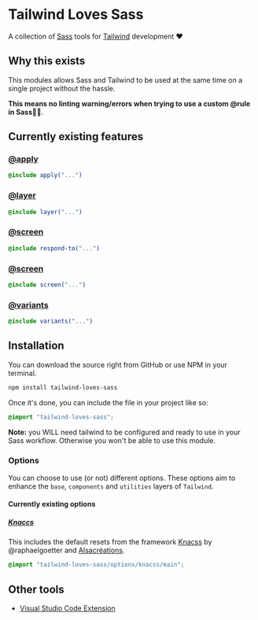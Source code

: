 # Tailwind Loves Sass

A collection of [Sass](https://sass-lang.com/) tools for [Tailwind](https://tailwindcss.com/) development ❤️

## Why this exists

This modules allows Sass and Tailwind to be used at the same time on a single project without the hassle.

**This means no linting warning/errors when trying to use a custom @rule in Sass**🎉🎉.

## Currently existing features

### [@apply](doc/apply.md)

```scss
@include apply("...")
```

### [@layer](doc/layer.md)

```scss
@include layer("...")
```

### [@screen](doc/respond_to.md)

```scss
@include respond-to("...")
```

### [@screen](doc/screen.md)

```scss
@include screen("...")
```

### [@variants](doc/variants.md)

```scss
@include variants("...")
```

## Installation

You can download the source right from GitHub or use NPM in your terminal.

```sh
npm install tailwind-loves-sass
```

Once it's done, you can include the file in your project like so:

```scss
@import "tailwind-loves-sass";
```

**Note:** you WILL need tailwind to be configured and ready to use in your Sass workflow. Otherwise you won't be able to use this module.

### Options

You can choose to use (or not) different options. These options aim to enhance the `base`, `components` and `utilities` layers of `Tailwind`.

#### Currently existing options

##### [Knaccs](https://www.knacss.com/)

This includes the default resets from the framework [Knacss](https://www.knacss.com/) by @raphaelgoetter and [Alsacréations](https://www.alsacreations.fr/).

```scss
@import "tailwind-loves-sass/options/knacss/main";
```

## Other tools

* [Visual Studio Code Extension](https://marketplace.visualstudio.com/items?itemName=sutter-nicolas.tailwind-loves-sass-snippets)
